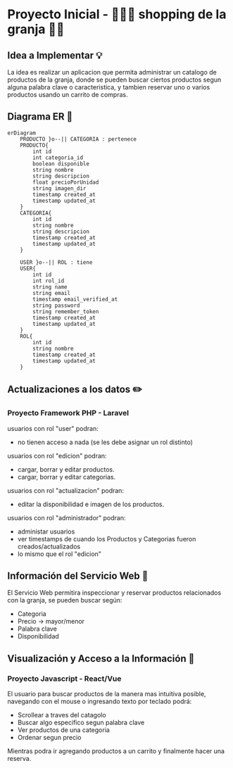 # Proyecto Inicial - 🐄🧑‍🌾 shopping de la granja 🥩🥛

## Idea a Implementar 💡

La idea es realizar un aplicacion que permita administrar un catalogo de productos de la granja, donde se pueden buscar ciertos productos segun alguna palabra clave o caracteristica, y tambien reservar uno o varios productos usando un carrito de compras.

## Diagrama ER 👷
```mermaid
erDiagram
    PRODUCTO }o--|| CATEGORIA : pertenece
    PRODUCTO{
        int id
        int categoria_id
        boolean disponible
        string nombre
        string descripcion
        float precioPorUnidad
        string imagen_dir
        timestamp created_at
        timestamp updated_at
    }
    CATEGORIA{
        int id
        string nombre
        string descripcion
        timestamp created_at
        timestamp updated_at
    }
    
    USER }o--|| ROL : tiene
    USER{
        int id
        int rol_id        
        string name
        string email
        timestamp email_verified_at
        string password
        string remember_token
        timestamp created_at
        timestamp updated_at
    }
    ROL{
        int id
        string nombre
        timestamp created_at
        timestamp updated_at
    }
```

## Actualizaciones a los datos ✏️

### Proyecto Framework PHP - Laravel

usuarios con rol "user" podran:
  * no tienen acceso a nada (se les debe asignar un rol distinto)
 
usuarios con rol "edicion" podran:
  * cargar, borrar y editar productos.
  * cargar, borrar y editar categorias.
    
usuarios con rol "actualizacion" podran:
  * editar la disponibilidad e imagen de los productos.
    
usuarios con rol "administrador" podran:
  * administar usuarios
  * ver timestamps de cuando los Productos y Categorias fueron creados/actualizados
  * lo mismo que el rol "edicion"

## Información del Servicio Web 📰

El Servicio Web permitira inspeccionar y reservar productos relacionados con la granja, se pueden buscar según:
  * Categoria
  * Precio -> mayor/menor
  * Palabra clave
  * Disponibilidad

## Visualización y Acceso a la Información 👀

### Proyecto Javascript - React/Vue

El usuario para buscar productos de la manera mas intuitiva posible,
navegando con el mouse o ingresando texto por teclado podrá:
  * Scrollear a traves del catagolo
  * Buscar algo especifico segun palabra clave
  * Ver productos de una categoria
  * Ordenar segun precio

Mientras podra ir agregando productos a un carrito y finalmente hacer una reserva.
